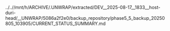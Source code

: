 ../..//mnt/h/ARCHIVE/.UNWRAP/extracted/DEV__2025-08-17__1833__host-duri-head/__UNWRAP/5086a2f2e0/backup_repository/phase5_5_backup_20250805_103905/CURRENT_STATUS_SUMMARY.md